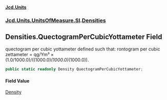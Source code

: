 #### [Jcd.Units](index.md 'index')
### [Jcd.Units.UnitsOfMeasure.SI](Jcd.Units.UnitsOfMeasure.SI.md 'Jcd.Units.UnitsOfMeasure.SI').[Densities](Densities.md 'Jcd.Units.UnitsOfMeasure.SI.Densities')

## Densities.QuectogramPerCubicYottameter Field

quectogram per cubic yottameter defined such that: rontogram per cubic zettameter = qg/Ym³ ×  
(1.0/1000.0)/((1000.0)*(1000.0)*(1000.0)).

```csharp
public static readonly Density QuectogramPerCubicYottameter;
```

#### Field Value
[Density](Density.md 'Jcd.Units.UnitTypes.Density')